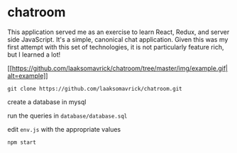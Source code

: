 # chatroom

This application served me as an exercise to learn React, Redux, and server side JavaScript. It's a simple, canonical chat application. Given this was my first attempt with this set of technologies, it is not particularly feature rich, but I learned a lot!

[[https://github.com/laaksomavrick/chatroom/tree/master/img/example.gif|alt=example]]

`
git clone https://github.com/laaksomavrick/chatroom.git
`

create a database in mysql

run the queries in `database/database.sql`

edit `env.js` with the appropriate values

`npm start`


